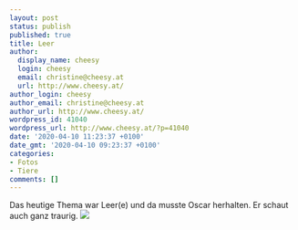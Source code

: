 ```yaml
---
layout: post
status: publish
published: true
title: Leer
author:
  display_name: cheesy
  login: cheesy
  email: christine@cheesy.at
  url: http://www.cheesy.at/
author_login: cheesy
author_email: christine@cheesy.at
author_url: http://www.cheesy.at/
wordpress_id: 41040
wordpress_url: http://www.cheesy.at/?p=41040
date: '2020-04-10 11:23:37 +0100'
date_gmt: '2020-04-10 09:23:37 +0100'
categories:
- Fotos
- Tiere
comments: []
---
```

Das heutige Thema war Leer(e) und da musste Oscar herhalten. Er schaut auch ganz traurig.
[![](http://www.cheesy.at/wp-content/uploads/18-Leer.jpg)](http://www.cheesy.at/fotos/sonstiges/zoom-challenge/)
